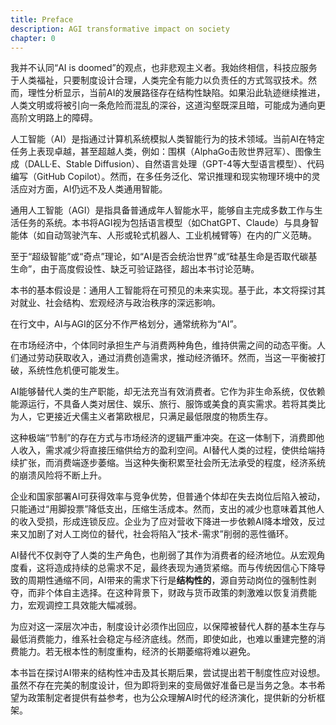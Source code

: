 ```yaml
---
title: Preface
description: AGI transformative impact on society
chapter: 0
---
```


我并不认同“AI is doomed”的观点，也非悲观主义者。我始终相信，科技应服务于人类福祉，只要制度设计合理，人类完全有能力以负责任的方式驾驭技术。然而，理性分析显示，当前AI的发展路径存在结构性缺陷。如果沿此轨迹继续推进，人类文明或将被引向一条危险而混乱的深谷，这道沟壑既深且暗，可能成为通向更高阶文明路上的障碍。

人工智能（AI）是指通过计算机系统模拟人类智能行为的技术领域。当前AI在特定任务上表现卓越，甚至超越人类，例如：围棋（AlphaGo击败世界冠军）、图像生成（DALL·E、Stable Diffusion）、自然语言处理（GPT-4等大型语言模型）、代码编写（GitHub Copilot）。然而，在多任务泛化、常识推理和现实物理环境中的灵活应对方面，AI仍远不及人类通用智能。

通用人工智能（AGI）是指具备普通成年人智能水平，能够自主完成多数工作与生活任务的系统。本书将AGI视为包括语言模型（如ChatGPT、Claude）与具身智能体（如自动驾驶汽车、人形或轮式机器人、工业机械臂等）在内的广义范畴。

至于“超级智能”或“奇点”理论，如“AI是否会统治世界”或“硅基生命是否取代碳基生命”，由于高度假设性、缺乏可验证路径，超出本书讨论范畴。

本书的基本假设是：通用人工智能将在可预见的未来实现。基于此，本文将探讨其对就业、社会结构、宏观经济与政治秩序的深远影响。

在行文中，AI与AGI的区分不作严格划分，通常统称为“AI”。

在市场经济中，个体同时承担生产与消费两种角色，维持供需之间的动态平衡。人们通过劳动获取收入，通过消费创造需求，推动经济循环。然而，当这一平衡被打破，系统性危机便可能发生。

AI能够替代人类的生产职能，却无法充当有效消费者。它作为非生命系统，仅依赖能源运行，不具备人类对居住、娱乐、旅行、服饰或美食的真实需求。若将其类比为人，它更接近犬儒主义者第欧根尼，只满足最低限度的物质生存。

这种极端“节制”的存在方式与市场经济的逻辑严重冲突。在这一体制下，消费即他人收入，需求减少将直接压缩供给方的盈利空间。AI替代人类的过程，使供给端持续扩张，而消费端逐步萎缩。当这种失衡积累至社会所无法承受的程度，经济系统的崩溃风险将不断上升。

企业和国家部署AI可获得效率与竞争优势，但普通个体却在失去岗位后陷入被动，只能通过“用脚投票”降低支出，压缩生活成本。然而，支出的减少也意味着其他人的收入受损，形成连锁反应。企业为了应对营收下降进一步依赖AI降本增效，反过来又加剧了对人工岗位的替代，社会将陷入“技术-需求”削弱的恶性循环。

AI替代不仅剥夺了人类的生产角色，也削弱了其作为消费者的经济地位。从宏观角度看，这将造成持续的总需求不足，最终表现为通货紧缩。而与传统因信心下降导致的周期性通缩不同，AI带来的需求下行是**结构性的**，源自劳动岗位的强制性剥夺，而非个体自主选择。在这种背景下，财政与货币政策的刺激难以恢复消费能力，宏观调控工具效能大幅减弱。

为应对这一深层次冲击，制度设计必须作出回应，以保障被替代人群的基本生存与最低消费能力，维系社会稳定与经济底线。然而，即使如此，也难以重建完整的消费能力。若无根本性的制度重构，经济的长期萎缩将难以避免。

本书旨在探讨AI带来的结构性冲击及其长期后果，尝试提出若干制度性应对设想。虽然不存在完美的制度设计，但为即将到来的变局做好准备已是当务之急。本书希望为政策制定者提供有益参考，也为公众理解AI时代的经济演化，提供新的分析框架。
